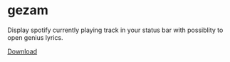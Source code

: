 # gezam

Display spotify currently playing track in your status bar with possiblity to open genius lyrics.

[Download](https://github.com/akramsaouri/gezam/releases/latest)
